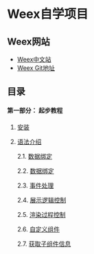# Weex自学项目

## Weex网站

* [Weex中文站](http://alibaba.github.io/weex/cn/)
* [Weex Git地址](https://github.com/alibaba/weex)

## 目录

#### 第一部分： 起步教程

1. [安装](./documents/ex01.tutorial/01.install.md)
2. [语法介绍](./documents/ex01.tutorial/02.syntax.main.md)

    2.1. [数据绑定](./documents/ex01.tutorial/03.syntax.data-binding.md)
    
    2.2. [数据绑定](./documents/ex01.tutorial/04.syntax.style-n-class.md)

    2.3. [事件处理](./documents/ex01.tutorial/05.syntax.events.md)
    
    2.4. [展示逻辑控制](./documents/ex01.tutorial/06.syntax.display-logic.md)
    
    2.5. [渲染过程控制](./documents/ex01.tutorial/07.syntax.render-logic.md)
    
    2.6. [自定义组件](./documents/ex01.tutorial/08.syntax.composed-component.md)
    
    2.7. [获取子组件信息](./documents/ex01.tutorial/09.syntax.id.md)
